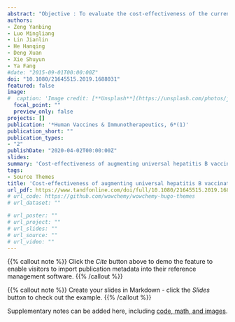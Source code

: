 ```yaml
---
abstract: "Objective : To evaluate the cost-effectiveness of the current strategy combining universal vaccination with hepatitis B immunoglobulin (HBIG) treatment for infants of hepatitis B surface antigen (HBsAg) positive mothers compared with universal vaccination with hepatitis B vaccine only. Methods : A decision tree model with a Markov process was constructed and used to simulate the lifetime of the birth cohort in Zhejiang Province during 2016. The current strategy was compared against universal vaccination with respect to costs and health effects. Costs were assessed from the health care system perspective. Health effects were measured by the number of hepatitis B virus (HBV) related diseases and deaths avoided and quality-adjusted life-years (QALYs) gained. The incremental cost‑effectiveness ratio (ICER) is calculated and compared to standard willingness-to-pay thresholds. A one-way sensitivity analysis and a probabilistic sensitivity analysis (PSA) were performed to assess parameter uncertainties. Results : Over the cohort's lifetime, 182 acute symptomatic infections, 2215 chronic infections, 872 cases of cirrhosis, 595 cases of hepatocellular carcinoma (HCC) and 1,350 HBV-related deaths among the cohort of 624,000 infants would be further avoided by the current strategy compared to universal vaccination. Universal vaccination was dominated by the current strategy that produced not only higher total QALYs, but also had lower costs. The results remained robust over a wide range of assumptions. Conclusions : The current strategy was cost saving compared to universal vaccination, and continuing the current strategy is recommended to further decrease the burden of hepatitis B."
authors:
- Zeng Yanbing
- Luo Mingliang
- Lin Jianlin
- He Hanqing
- Deng Xuan
- Xie Shuyun
- Ya Fang
#date: "2015-09-01T00:00:00Z"
doi: "10.1080/21645515.2019.1688031"
featured: false
image:
#  caption: 'Image credit: [**Unsplash**](https://unsplash.com/photos/jdD8gXaTZsc)'
  focal_point: ""
  preview_only: false
projects: []
publication: '*Human Vaccines & Immunotherapeutics, 6*(1)'
publication_short: ""
publication_types:
- "2"
publishDate: "2020-04-02T00:00:00Z"
slides: 
summary: 'Cost-effectiveness of augmenting universal hepatitis B vaccination with immunoglobulin treatment: a case study in Zhejiang Province, East China.'
tags:
- Source Themes
title: 'Cost-effectiveness of augmenting universal hepatitis B vaccination with immunoglobulin treatment: a case study in Zhejiang Province, East China'
url_pdf: https://www.tandfonline.com/doi/full/10.1080/21645515.2019.1688031
# url_code: https://github.com/wowchemy/wowchemy-hugo-themes
# url_dataset: ""

# url_poster: ""
# url_project: ""
# url_slides: ""
# url_source: ""
# url_video: ""
---
```

{{% callout note %}}
Click the *Cite* button above to demo the feature to enable visitors to import publication metadata into their reference management software.
{{% /callout %}}

{{% callout note %}}
Create your slides in Markdown - click the *Slides* button to check out the example.
{{% /callout %}}

Supplementary notes can be added here, including [code, math, and images](https://wowchemy.com/docs/writing-markdown-latex/).



